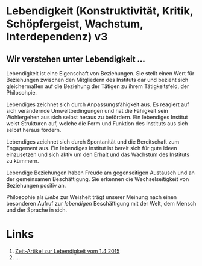 <!---
   NAME - The NAME of this project is:
ethos

  FILE - The FILENAME of the current file is:
/v3.md

  CREATION - This project was CREATED on:
2017-01-28-16:15:00 UTC

  MODIFICATION - This project was last MODIFIED on:
2017-01-28-16:15:00 UTC

  VERSION - The current VERSION of this project is:
<git-commit-hash>-2017-01-28-16:15:00 UTC

  CREATOR(S) - This project was CREATED by:
Michael Czechowski, Martin Maga

  CONTACT - You can CONTACT the creator(s) or developer(s) of this project at:
E-Mail: mail@martinmaga.de

  COPYRIGHT - The COPYRIGHT holder of this project is:
COPYRIGHT (c) 2016 Martin Maga

  LICENSE - This project is LICENSED under the following license:
Martin Maga 2016 CC BY-SA 4.0 https://creativecommons.org

  SUBFILE – This is a SUBFILE! For more INFORMATION on this project go to:
/README.md
--->

# Lebendigkeit (Konstruktivität, Kritik, Schöpfergeist, Wachstum, Interdependenz) **v3**
## Wir verstehen unter Lebendigkeit ...

Lebendigkeit ist eine Eigenschaft von Beziehungen. Sie stellt einen Wert für Beziehungen zwischen den Mitgliedern des Instituts dar und bezieht sich gleichermaßen auf die Beziehung der Tätigen zu ihrem Tätigkeitsfeld, der Philosohpie.

Lebendiges zeichnet sich durch Anpassungsfähigkeit aus. Es reagiert auf sich verändernde Umweltbedingungen und hat die Fähigkeit sein Wohlergehen aus sich selbst heraus zu befördern. Ein lebendiges Institut weist Strukturen auf, welche die Form und Funktion des Instituts aus sich selbst heraus fördern.

Lebendiges zeichnet sich durch Spontanität und die Bereitschaft zum Engagement aus. Ein lebendiges Institut ist bereit sich für gute Ideen einzusetzen und sich aktiv um den Erhalt und das Wachstum des Instituts zu kümmern.

Lebendige Beziehungen haben Freude am gegenseitigen Austausch und an der gemeinsamen Beschäftigung. Sie erkennen die Wechselseitigkeit von Beziehungen positiv an.

Philosophie als *Liebe* zur Weisheit trägt unserer Meinung nach einen besonderen Aufruf zur *lebendigen* Beschäftigung mit der Welt, dem Mensch und der Sprache in sich.


# Links
1. [Zeit-Artikel zur Lebendigkeit vom 1.4.2015](http://www.zeit.de/2015/14/lebendigkeit-beziehung-soziologie-kunst-tod)
2. …
